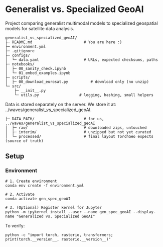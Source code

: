# Generalist vs. Specialized GeoAI
Project comparing generalist multimodal models to specialized geospatial models for satellite data analysis. 

```
generalist_vs_specialized_geoAI/
├─ README.md                       # You are here :) 
├─ environment.yml
├─ .gitignore
├─ configs/
│  └─ data.yaml                    # URLs, expected checksums, paths
├─ notebooks/
│  ├─ 00_sanity_check.ipynb
│  └─ 01_embed_examples.ipynb
├─ scripts/
│  ├─ 00_download_eurosat.py          # download only (no unzip)
└─ src/
    ├─ __init__.py
    └─ utils.py                  # logging, hashing, small helpers

```

Data is stored separately on the server. We store it at: ../waves/generalist_vs_specialized_geoAI. 

```
├─ DATA_PATH/                      # for us, ../waves/generalist_vs_specialized_geoAI
│  ├─ raw/                         # downloaded zips, untouched
│  ├─ interim/                     # unzipped but not yet curated
│  └─ processed/                   # final layout TorchGeo expects (source of truth)
```


## Setup 


### Environment
```
# 1. Create environment
conda env create -f environment.yml

# 2. Activate
conda activate gen_spec_geoAI

# 3. (Optional) Register kernel for Jupyter
python -m ipykernel install --user --name gen_spec_geoAI --display-name "Generalized vs. Specialized GeoAI"
```

To verify: 

```
python -c "import torch, rasterio, transformers; print(torch.__version__, rasterio.__version__)"
```